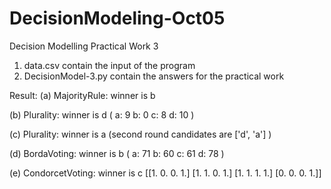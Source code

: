 # DecisionModeling-Oct05
Decision Modelling Practical Work 3

1. data.csv contain the input of the program
2. DecisionModel-3.py contain the answers for the practical work


Result:
(a) MajorityRule: winner is b

(b) Plurality: winner is d (  a: 9  b: 0  c: 8  d: 10 )

(c) Plurality: winner is a (second round candidates are ['d', 'a'] )

(d) BordaVoting: winner is b (  a: 71  b: 60  c: 61  d: 78 )

(e) CondorcetVoting: winner is c 
 [[1. 0. 0. 1.]
 [1. 1. 0. 1.]
 [1. 1. 1. 1.]
 [0. 0. 0. 1.]]
